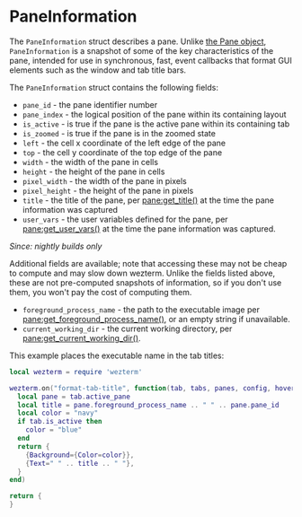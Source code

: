 # PaneInformation

The `PaneInformation` struct describes a pane.  Unlike [the Pane
object](pane/index.md), `PaneInformation` is a snapshot of some of
the key characteristics of the pane, intended for use in synchronous, fast,
event callbacks that format GUI elements such as the window and tab title bars.

The `PaneInformation` struct contains the following fields:

* `pane_id` - the pane identifier number
* `pane_index` - the logical position of the pane within its containing layout
* `is_active` - is true if the pane is the active pane within its containing tab
* `is_zoomed` - is true if the pane is in the zoomed state
* `left` - the cell x coordinate of the left edge of the pane
* `top` - the cell y coordinate of the top edge of the pane
* `width` - the width of the pane in cells
* `height` - the height of the pane in cells
* `pixel_width` - the width of the pane in pixels
* `pixel_height` - the height of the pane in pixels
* `title` - the title of the pane, per [pane:get_title()](pane/get_title.md) at the time the pane information was captured
* `user_vars` - the user variables defined for the pane, per [pane:get_user_vars()](pane/get_user_vars.md) at the time the pane information was captured.

*Since: nightly builds only*

Additional fields are available; note that accessing these may not be cheap to
compute and may slow down wezterm.  Unlike the fields listed above, these are
not pre-computed snapshots of information, so if you don't use them, you won't
pay the cost of computing them.

* `foreground_process_name` - the path to the executable image per [pane:get_foreground_process_name()](pane/get_foreground_process_name.md), or an empty string if unavailable.
* `current_working_dir` - the current working directory, per [pane:get_current_working_dir()](pane/get_current_working_dir.md). 

This example places the executable name in the tab titles:

```lua
local wezterm = require 'wezterm'

wezterm.on("format-tab-title", function(tab, tabs, panes, config, hover, max_width)
  local pane = tab.active_pane
  local title = pane.foreground_process_name .. " " .. pane.pane_id
  local color = "navy"
  if tab.is_active then
    color = "blue"
  end
  return {
    {Background={Color=color}},
    {Text=" " .. title .. " "},
  }
end)

return {
}
```
